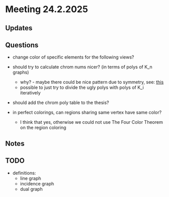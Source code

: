 # Meeting 24.2.2025

## Updates

## Questions

- change color of specific elements for the following views?

- should try to calculate chrom nums nicer? (in terms of polys of K_n graphs)
  - why? - maybe there could be nice pattern due to symmetry, see: [this](../Resources/Handwritten/octahedron_chrom_poly_pascal.pdf)
  - possible to just try to divide the ugly polys with polys of K_i iteratively

- should add the chrom poly table to the thesis?

- in perfect colorings, can regions sharing same vertex have same color?
  - I think that yes, otherwise we could not use The Four Color Theorem on the region coloring

## Notes

## TODO

- definitions:
  - line graph
  - incidence graph
  - dual graph